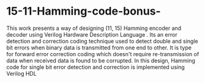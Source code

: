 # 15-11-Hamming-code-bonus-
This work presents a way of designing (11, 15) Hamming encoder and decoder using Verilog  Hardware Description Language . Its an error detection and correction coding technique used to detect double and single bit errors when binary data is transmitted from one end to other. It is type for forward error correction coding which doesn't require re-transmission of data when received data is found to be corrupted. In this design, Hamming code for single bit error detection and correction is implemented using Verilog HDL
